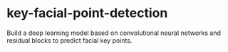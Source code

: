 # key-facial-point-detection
Build a deep learning model based on convolutional neural networks and residual blocks to predict facial key points.
